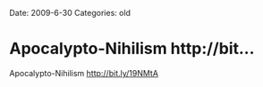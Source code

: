 Date: 2009-6-30
Categories: old

# Apocalypto-Nihilism http://bit...

Apocalypto-Nihilism <a href="http://bit.ly/19NMtA" rel="nofollow">http://bit.ly/19NMtA</a>
